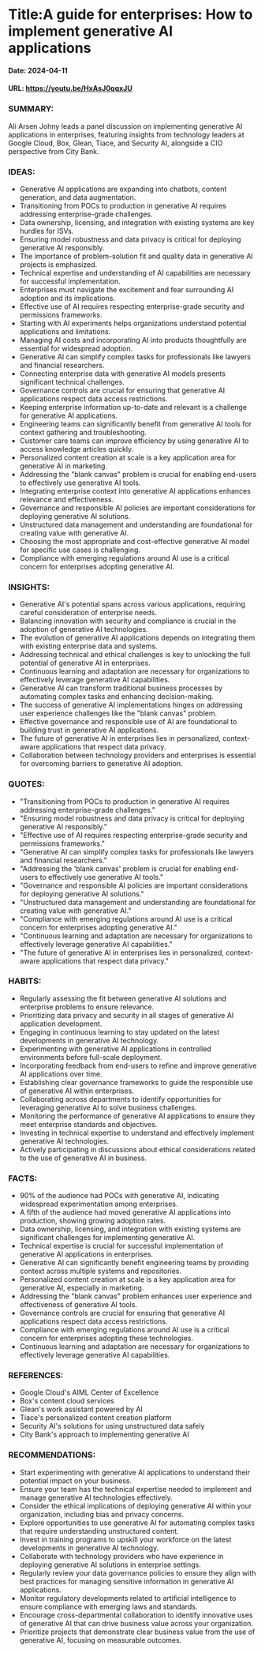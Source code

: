 # Title:A guide for enterprises: How to implement generative AI applications
#### Date: 2024-04-11
#### URL: https://youtu.be/HxAsJ0qqxJU



### SUMMARY:
Ali Arsen Johny leads a panel discussion on implementing generative AI applications in enterprises, featuring insights from technology leaders at Google Cloud, Box, Glean, Tiace, and Security AI, alongside a CIO perspective from City Bank.

### IDEAS:
- Generative AI applications are expanding into chatbots, content generation, and data augmentation.
- Transitioning from POCs to production in generative AI requires addressing enterprise-grade challenges.
- Data ownership, licensing, and integration with existing systems are key hurdles for ISVs.
- Ensuring model robustness and data privacy is critical for deploying generative AI responsibly.
- The importance of problem-solution fit and quality data in generative AI projects is emphasized.
- Technical expertise and understanding of AI capabilities are necessary for successful implementation.
- Enterprises must navigate the excitement and fear surrounding AI adoption and its implications.
- Effective use of AI requires respecting enterprise-grade security and permissions frameworks.
- Starting with AI experiments helps organizations understand potential applications and limitations.
- Managing AI costs and incorporating AI into products thoughtfully are essential for widespread adoption.
- Generative AI can simplify complex tasks for professionals like lawyers and financial researchers.
- Connecting enterprise data with generative AI models presents significant technical challenges.
- Governance controls are crucial for ensuring that generative AI applications respect data access restrictions.
- Keeping enterprise information up-to-date and relevant is a challenge for generative AI applications.
- Engineering teams can significantly benefit from generative AI tools for context gathering and troubleshooting.
- Customer care teams can improve efficiency by using generative AI to access knowledge articles quickly.
- Personalized content creation at scale is a key application area for generative AI in marketing.
- Addressing the "blank canvas" problem is crucial for enabling end-users to effectively use generative AI tools.
- Integrating enterprise context into generative AI applications enhances relevance and effectiveness.
- Governance and responsible AI policies are important considerations for deploying generative AI solutions.
- Unstructured data management and understanding are foundational for creating value with generative AI.
- Choosing the most appropriate and cost-effective generative AI model for specific use cases is challenging.
- Compliance with emerging regulations around AI use is a critical concern for enterprises adopting generative AI.

### INSIGHTS:
- Generative AI's potential spans across various applications, requiring careful consideration of enterprise needs.
- Balancing innovation with security and compliance is crucial in the adoption of generative AI technologies.
- The evolution of generative AI applications depends on integrating them with existing enterprise data and systems.
- Addressing technical and ethical challenges is key to unlocking the full potential of generative AI in enterprises.
- Continuous learning and adaptation are necessary for organizations to effectively leverage generative AI capabilities.
- Generative AI can transform traditional business processes by automating complex tasks and enhancing decision-making.
- The success of generative AI implementations hinges on addressing user experience challenges like the "blank canvas" problem.
- Effective governance and responsible use of AI are foundational to building trust in generative AI applications.
- The future of generative AI in enterprises lies in personalized, context-aware applications that respect data privacy.
- Collaboration between technology providers and enterprises is essential for overcoming barriers to generative AI adoption.

### QUOTES:
- "Transitioning from POCs to production in generative AI requires addressing enterprise-grade challenges."
- "Ensuring model robustness and data privacy is critical for deploying generative AI responsibly."
- "Effective use of AI requires respecting enterprise-grade security and permissions frameworks."
- "Generative AI can simplify complex tasks for professionals like lawyers and financial researchers."
- "Addressing the 'blank canvas' problem is crucial for enabling end-users to effectively use generative AI tools."
- "Governance and responsible AI policies are important considerations for deploying generative AI solutions."
- "Unstructured data management and understanding are foundational for creating value with generative AI."
- "Compliance with emerging regulations around AI use is a critical concern for enterprises adopting generative AI."
- "Continuous learning and adaptation are necessary for organizations to effectively leverage generative AI capabilities."
- "The future of generative AI in enterprises lies in personalized, context-aware applications that respect data privacy."

### HABITS:
- Regularly assessing the fit between generative AI solutions and enterprise problems to ensure relevance.
- Prioritizing data privacy and security in all stages of generative AI application development.
- Engaging in continuous learning to stay updated on the latest developments in generative AI technology.
- Experimenting with generative AI applications in controlled environments before full-scale deployment.
- Incorporating feedback from end-users to refine and improve generative AI applications over time.
- Establishing clear governance frameworks to guide the responsible use of generative AI within enterprises.
- Collaborating across departments to identify opportunities for leveraging generative AI to solve business challenges.
- Monitoring the performance of generative AI applications to ensure they meet enterprise standards and objectives.
- Investing in technical expertise to understand and effectively implement generative AI technologies.
- Actively participating in discussions about ethical considerations related to the use of generative AI in business.

### FACTS:
- 90% of the audience had POCs with generative AI, indicating widespread experimentation among enterprises.
- A fifth of the audience had moved generative AI applications into production, showing growing adoption rates.
- Data ownership, licensing, and integration with existing systems are significant challenges for implementing generative AI.
- Technical expertise is crucial for successful implementation of generative AI applications in enterprises.
- Generative AI can significantly benefit engineering teams by providing context across multiple systems and repositories.
- Personalized content creation at scale is a key application area for generative AI, especially in marketing.
- Addressing the "blank canvas" problem enhances user experience and effectiveness of generative AI tools.
- Governance controls are crucial for ensuring that generative AI applications respect data access restrictions.
- Compliance with emerging regulations around AI use is a critical concern for enterprises adopting these technologies.
- Continuous learning and adaptation are necessary for organizations to effectively leverage generative AI capabilities.

### REFERENCES:
- Google Cloud's AIML Center of Excellence
- Box's content cloud services
- Glean's work assistant powered by AI
- Tiace's personalized content creation platform
- Security AI's solutions for using unstructured data safely
- City Bank's approach to implementing generative AI

### RECOMMENDATIONS:
- Start experimenting with generative AI applications to understand their potential impact on your business.
- Ensure your team has the technical expertise needed to implement and manage generative AI technologies effectively.
- Consider the ethical implications of deploying generative AI within your organization, including bias and privacy concerns.
- Explore opportunities to use generative AI for automating complex tasks that require understanding unstructured content.
- Invest in training programs to upskill your workforce on the latest developments in generative AI technology.
- Collaborate with technology providers who have experience in deploying generative AI solutions in enterprise settings.
- Regularly review your data governance policies to ensure they align with best practices for managing sensitive information in generative AI applications.
- Monitor regulatory developments related to artificial intelligence to ensure compliance with emerging laws and standards.
- Encourage cross-departmental collaboration to identify innovative uses of generative AI that can drive business value across your organization.
- Prioritize projects that demonstrate clear business value from the use of generative AI, focusing on measurable outcomes.
